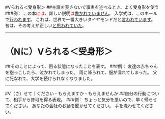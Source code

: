 #Vられる＜受身形＞
##主語を表さないで事実を述べるとき、よく受身形を使う
###例：
この本<font color=red>には</font>、詳しい説明<font color=red>は</font><u>書かれていません</u>。 
 入学式は、このホールで<u>行われます</u>。
 これは、世界で一番大きいタイヤモンドだと<u>言われています</u>。
 昔は、その考えが正しい<u>と思われていた</u>。
***
# （Nに）Vられる＜受身形＞
##そのことによって、困る状態になったことを表す。
###例：
友達の赤ちゃんを抱っこしたら、泣かれてしまった。
雨に降られて、服が濡れてしまった。
父に死なれて、大学を続けられなくなりました。
***
#V（さ）せて｜ください・もらえますか・もらえませんか
##自分の行動について、相手から許可を得る表現。
###例：
ちょっと気分を悪いので、早く帰らせてください。
あなたの会社のお話を聞かせてください。
手を洗わせてください。




